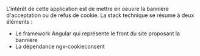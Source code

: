 L'intérêt de cette application est de mettre en oeuvre
 la bannière d'acceptation ou de refus de cookie.
La stack technique se résume à deux éléments :
- Le framework Angular qui représente le front du site proposant la bannière
- La dépendance ngx-cookieconsent
